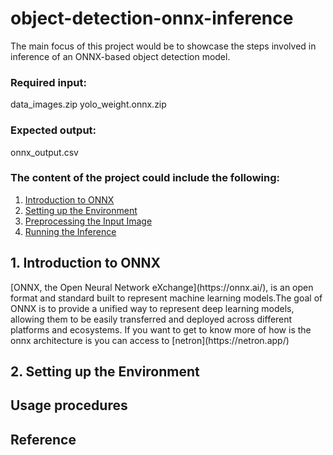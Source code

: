 # object-detection-onnx-inference

The main focus of this project would be to showcase the steps involved in inference of an ONNX-based object detection model. 
### Required input: 
data_images.zip
yolo_weight.onnx.zip

### Expected output:
onnx_output.csv

### The content of the project could include the following:
1. [Introduction to ONNX](#1-introduction-to-onnx)
2. [Setting up the Environment](#2-setting-up-the-environment)
3. [Preprocessing the Input Image](#3-preprocessing-the-input-image)
4. [Running the Inference](#4-running-the-inference)

<html itemscope itemtype="https://schema.org/FAQPage">
  <div itemscope itemprop="mainEntity" itemtype="https://schema.org/Question">
    <a id="1-introduction-to-onnx"><h2 itemprop="name"> 1. Introduction to ONNX</h2></a>
    <div itemscope itemprop="acceptedAnswer" itemtype="https://schema.org/Answer">
      <div itemprop="text">
[ONNX, the Open Neural Network eXchange](https://onnx.ai/), is an open format and standard built to represent machine learning models.The goal of ONNX is to provide a unified way to represent deep learning models, allowing them to be easily transferred and deployed across different platforms and ecosystems.
If you want to get to know more of how is the onnx architecture is you can access to [netron](https://netron.app/)

<html itemscope itemtype="https://schema.org/FAQPage">
  <div itemscope itemprop="mainEntity" itemtype="https://schema.org/Question">
    <a id="2-setting-up-the-environment"><h2 itemprop="name"> 2. Setting up the Environment</h2></a>
    <div itemscope itemprop="acceptedAnswer" itemtype="https://schema.org/Answer">
      <div itemprop="text">





## Usage procedures 
## Reference 
